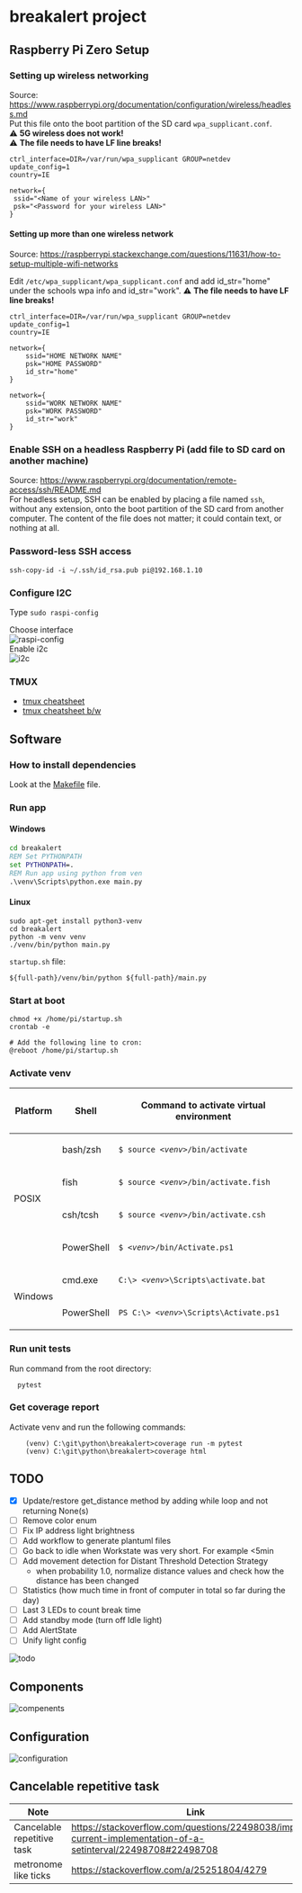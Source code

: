 <!-- markdownlint-disable MD033 -->

# breakalert project

## Raspberry Pi Zero Setup

### Setting up wireless networking

Source: <https://www.raspberrypi.org/documentation/configuration/wireless/headless.md>  
Put this file onto the boot partition of the SD card `wpa_supplicant.conf`.   
:warning: **5G wireless does not work!**  
:warning: **The file needs to have LF line breaks!**

```properties
ctrl_interface=DIR=/var/run/wpa_supplicant GROUP=netdev
update_config=1
country=IE

network={
 ssid="<Name of your wireless LAN>"
 psk="<Password for your wireless LAN>"
}
```

#### Setting up more than one wireless network

Source: <https://raspberrypi.stackexchange.com/questions/11631/how-to-setup-multiple-wifi-networks>

Edit `/etc/wpa_supplicant/wpa_supplicant.conf` and add id_str="home" under the schools wpa info and id_str="work".
:warning: **The file needs to have LF line breaks!**  

```properties
ctrl_interface=DIR=/var/run/wpa_supplicant GROUP=netdev
update_config=1
country=IE

network={
    ssid="HOME NETWORK NAME"
    psk="HOME PASSWORD"
    id_str="home"
}

network={
    ssid="WORK NETWORK NAME"
    psk="WORK PASSWORD"
    id_str="work"
}
```

### Enable SSH on a headless Raspberry Pi (add file to SD card on another machine)

Source: <https://www.raspberrypi.org/documentation/remote-access/ssh/README.md>  
For headless setup, SSH can be enabled by placing a file named `ssh`, without any extension, onto the boot partition of the SD card from another computer. The content of the file does not matter; it could contain text, or nothing at all.

### Password-less SSH access

`ssh-copy-id -i ~/.ssh/id_rsa.pub pi@192.168.1.10`

### Configure I2C

Type `sudo raspi-config`  

Choose interface  
![raspi-config](./docs/img/rasp-config.png)  
Enable i2c  
![i2c](./docs/img/i2c.png)  

### TMUX

- [tmux cheatsheet](./docs/img/tmux.png)
- [tmux cheatsheet b/w](./docs/img/tmux-printer.png)

## Software

### How to install dependencies

Look at the [Makefile](./Makefile) file.

### Run app

#### Windows

```bat
cd breakalert
REM Set PYTHONPATH
set PYTHONPATH=.
REM Run app using python from ven
.\venv\Scripts\python.exe main.py
```

#### Linux 

```shell
sudo apt-get install python3-venv
cd breakalert
python -m venv venv
./venv/bin/python main.py
```

`startup.sh` file:

```shell
${full-path}/venv/bin/python ${full-path}/main.py
```

### Start at boot

```shell
chmod +x /home/pi/startup.sh
crontab -e
```

```shell
# Add the following line to cron: 
@reboot /home/pi/startup.sh
```

### Activate venv

<table>
<thead>
<tr ><th ><p>Platform</p></th>
<th ><p>Shell</p></th>
<th ><p>Command to activate virtual environment</p></th>
</tr>
</thead>
<tbody>
<tr><td rowspan="4"><p>POSIX</p></td>
<td><p>bash/zsh</p></td>
<td><p><code ><span>$</span> <span>source</span> <em><span>&lt;venv&gt;</span></em><span>/bin/activate</span></code></p></td>
</tr>
<tr ><td><p>fish</p></td>
<td><p><code ><span>$</span> <span>source</span> <em><span>&lt;venv&gt;</span></em><span>/bin/activate.fish</span></code></p></td>
</tr>
<tr><td><p>csh/tcsh</p></td>
<td><p><code ><span>$</span> <span>source</span> <em><span>&lt;venv&gt;</span></em><span>/bin/activate.csh</span></code></p></td>
</tr>
<tr ><td><p>PowerShell</p></td>
<td><p><code ><span>$</span> <em><span>&lt;venv&gt;</span></em><span>/bin/Activate.ps1</span></code></p></td>
</tr>
<tr><td rowspan="2"><p>Windows</p></td>
<td><p>cmd.exe</p></td>
<td><p><code ><span>C:\&gt;</span> <em><span>&lt;venv&gt;</span></em><span>\Scripts\activate.bat</span></code></p></td>
</tr>
<tr ><td><p>PowerShell</p></td>
<td><p><code ><span>PS</span> <span>C:\&gt;</span> <em><span>&lt;venv&gt;</span></em><span>\Scripts\Activate.ps1</span></code></p></td>
</tr>
</tbody>
</table>

### Run unit tests

Run command from the root directory:

```shell
  pytest
```

### Get coverage report

Activate venv and run the following commands:

```shell
    (venv) C:\git\python\breakalert>coverage run -m pytest
    (venv) C:\git\python\breakalert>coverage html
```

## TODO

- [x] Update/restore get_distance method by adding while loop and not returning None(s)
- [ ] Remove color enum
- [ ] Fix IP address light brightness
- [ ] Add workflow to generate plantuml files
- [ ] Go back to idle when Workstate was very short. For example <5min
- [ ] Add movement detection for Distant Threshold Detection Strategy
  - when probability 1.0, normalize distance values and check how the distance has been changed
- [ ] Statistics (how much time in front of computer in total so far during the day)
- [ ] Last 3 LEDs to count break time
- [ ] Add standby mode (turn off Idle light)
- [ ] Add AlertState
- [ ] Unify light config
  
![todo](./docs/uml/todo-mindmap.svg)

## Components

![compenents](./docs/uml/compenents.svg)

## Configuration

![configuration](./docs/uml/configuration.svg)

## Cancelable repetitive task

| Note                       | Link                                                                                                             |
| -------------------------- | ---------------------------------------------------------------------------------------------------------------- |
| Cancelable repetitive task | <https://stackoverflow.com/questions/22498038/improve-current-implementation-of-a-setinterval/22498708#22498708> |
| metronome like ticks       | <https://stackoverflow.com/a/25251804/4279>                                                                      |




